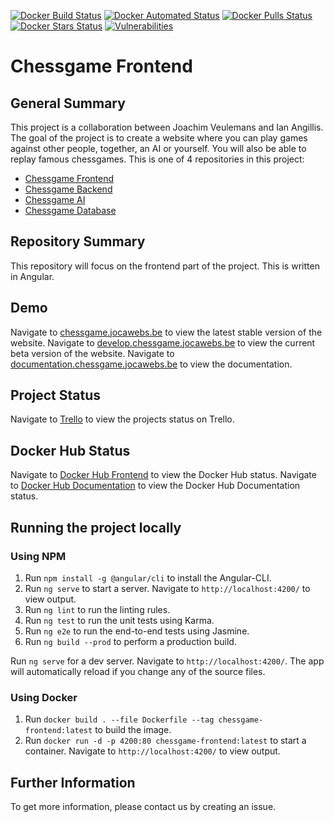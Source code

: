 [![Docker Build Status](https://img.shields.io/docker/cloud/build/joachimveulemans/chessgame-frontend)](https://hub.docker.com/r/joachimveulemans/chessgame-frontend/builds)
[![Docker Automated Status](https://img.shields.io/docker/cloud/automated/joachimveulemans/chessgame-frontend)](https://hub.docker.com/r/joachimveulemans/chessgame-frontend)
[![Docker Pulls Status](https://img.shields.io/docker/pulls/joachimveulemans/chessgame-frontend)](https://hub.docker.com/r/joachimveulemans/chessgame-frontend)
[![Docker Stars Status](https://img.shields.io/docker/stars/joachimveulemans/chessgame-frontend)](https://hub.docker.com/r/joachimveulemans/chessgame-frontend)
[![Vulnerabilities](https://img.shields.io/snyk/vulnerabilities/github/joachimveulemans/chessgame-frontend)](https://github.com/JoachimVeulemans/chessgame-frontend)

# Chessgame Frontend

## General Summary

This project is a collaboration between Joachim Veulemans and Ian Angillis. The goal of the project is to create a website where you can play games against other people, together, an AI or yourself. You will also be able to replay famous chessgames. This is one of 4 repositories in this project:

- [Chessgame Frontend](https://github.com/JoachimVeulemans/chessgame-frontend)
- [Chessgame Backend](https://github.com/JoachimVeulemans/chessgame-backend)
- [Chessgame AI](https://github.com/JoachimVeulemans/chessgame-ai)
- [Chessgame Database](https://github.com/JoachimVeulemans/chessgame-database)

## Repository Summary

This repository will focus on the frontend part of the project. This is written in Angular.

## Demo

Navigate to [chessgame.jocawebs.be](https://chessgame.jocawebs.be) to view the latest stable version of the website.
Navigate to [develop.chessgame.jocawebs.be](https://develop.chessgame.jocawebs.be) to view the current beta version of the website.
Navigate to [documentation.chessgame.jocawebs.be](https://documentation.chessgame.jocawebs.be) to view the documentation.

## Project Status

Navigate to [Trello](https://trello.com/b/k8dXRchw/chessproject) to view the projects status on Trello.

## Docker Hub Status

Navigate to [Docker Hub Frontend](https://hub.docker.com/r/joachimveulemans/chessgame-frontend) to view the Docker Hub status.
Navigate to [Docker Hub Documentation](https://hub.docker.com/r/joachimveulemans/chessgame-frontend-documentation) to view the Docker Hub Documentation status.

## Running the project locally

### Using NPM

1. Run `npm install -g @angular/cli` to install the Angular-CLI.
2. Run `ng serve` to start a server. Navigate to `http://localhost:4200/` to view output.
3. Run `ng lint` to run the linting rules.
4. Run `ng test` to run the unit tests using Karma.
5. Run `ng e2e` to run the end-to-end tests using Jasmine.
6. Run `ng build --prod` to perform a production build.

Run `ng serve` for a dev server. Navigate to `http://localhost:4200/`. The app will automatically reload if you change any of the source files.

### Using Docker

1. Run `docker build . --file Dockerfile --tag chessgame-frontend:latest` to build the image.
2. Run `docker run -d -p 4200:80 chessgame-frontend:latest` to start a container. Navigate to `http://localhost:4200/` to view output.

## Further Information

To get more information, please contact us by creating an issue.
